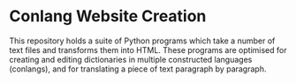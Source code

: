 # Conlang Website Creation
This repository holds a suite of Python programs which take a number of text files and transforms them into HTML. These programs are optimised for creating and editing dictionaries in multiple constructed languages (conlangs), and for translating a piece of text paragraph by paragraph.
